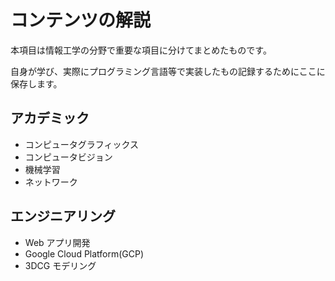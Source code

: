 # コンテンツの解説

本項目は情報工学の分野で重要な項目に分けてまとめたものです。

自身が学び、実際にプログラミング言語等で実装したもの記録するためにここに保存します。

## アカデミック

- コンピュータグラフィックス
- コンピュータビジョン
- 機械学習
- ネットワーク

## エンジニアリング

- Web アプリ開発
- Google Cloud Platform(GCP)
- 3DCG モデリング
